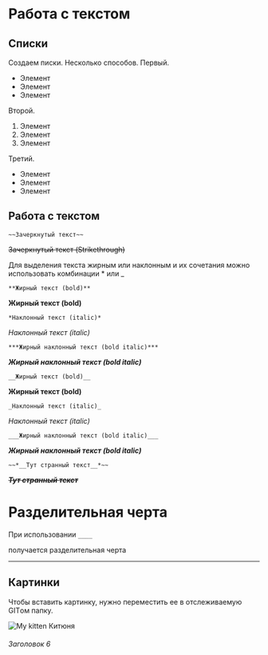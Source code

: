 # Работа с текстом 

## Списки

Создаем писки.
Несколько способов.
Первый.
* Элемент
* Элемент
* Элемент

Второй.
1. Элемент
2. Элемент
3. Элемент

Третий.
- Элемент
- Элемент
- Элемент

## Работа с текстом

`~~Зачеркнутый текст~~`

~~Зачеркнутый текст (Strikethrough)~~

Для выделения текста жирным или наклонным и их сочетания можно использовать комбинации * или _

`**Жирный текст (bold)**`

**Жирный текст (bold)**

`*Наклонный текст (italic)*`

*Наклонный текст (italic)*

`***Жирный наклонный текст (bold italic)***`

***Жирный наклонный текст (bold italic)***

`__Жирный текст (bold)__`

__Жирный текст (bold)__

`_Наклонный текст (italic)_`

_Наклонный текст (italic)_

`___Жирный наклонный текст (bold italic)___`

___Жирный наклонный текст (bold italic)___

`~~*__Тут странный текст__*~~`

~~*__Тут странный текст__*~~

# Разделительная черта

При использовании 
`____`

получается разделительная черта
_________________________________
## Картинки


Чтобы вставить картинку, нужно переместить ее в отслеживаемую GITом папку.

![My kitten](Trisha.jpg) Китюня 



###### Заголовок 6


